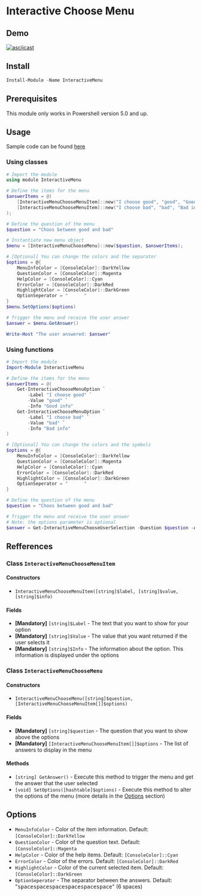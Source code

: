 # Interactive Choose Menu

## Demo

[![asciicast](https://asciinema.org/a/wdIQTAFPqnsu36RECXv8MAXrH.svg)](https://asciinema.org/a/wdIQTAFPqnsu36RECXv8MAXrH)

## Install

```powershell
Install-Module -Name InteractiveMenu
```

## Prerequisites

This module only works in Powershell version 5.0 and up.

## Usage

Sample code can be found [here](sample-choosemenu)

### Using classes

```powershell
# Import the module
using module InteractiveMenu

# Define the items for the menu
$answerItems = @(
    [InteractiveMenuChooseMenuItem]::new("I choose good", "good", "Good info"),
    [InteractiveMenuChooseMenuItem]::new("I choose bad", "bad", "Bad info")
);

# Define the question of the menu
$question = "Choos between good and bad"

# Instantiate new menu object
$menu = [InteractiveMenuChooseMenu]::new($question, $answerItems);

# [Optional] You can change the colors and the separator
$options = @{
    MenuInfoColor = [ConsoleColor]::DarkYellow
    QuestionColor = [ConsoleColor]::Magenta
    HelpColor = [ConsoleColor]::Cyan
    ErrorColor = [ConsoleColor]::DarkRed
    HighlightColor = [ConsoleColor]::DarkGreen
    OptionSeperator = "      "
}
$menu.SetOptions($options)

# Trigger the menu and receive the user answer
$answer = $menu.GetAnswer()

Write-Host "The user answered: $answer"
```

### Using functions

```powershell
# Import the module
Import-Module InteractiveMenu

# Define the items for the menu
$answerItems = @(
    Get-InteractiveChooseMenuOption `
        -Label "I choose good" `
        -Value "good" `
        -Info "Good info"
    Get-InteractiveChooseMenuOption `
        -Label "I choose bad" `
        -Value "bad" `
        -Info "Bad info"
)

# [Optional] You can change the colors and the symbols
$options = @{
    MenuInfoColor = [ConsoleColor]::DarkYellow
    QuestionColor = [ConsoleColor]::Magenta
    HelpColor = [ConsoleColor]::Cyan
    ErrorColor = [ConsoleColor]::DarkRed
    HighlightColor = [ConsoleColor]::DarkGreen
    OptionSeperator = "      "
}

# Define the question of the menu
$question = "Choos between good and bad"

# Trigger the menu and receive the user answer
# Note: the options parameter is optional
$answer = Get-InteractiveMenuChooseUserSelection -Question $question -Answers $answerItems -Options $options
```

## Refferences

### Class `InteractiveMenuChooseMenuItem`

#### Constructors
* `InteractiveMenuChooseMenuItem([string]$label, [string]$value, [string]$info)`

#### Fields
* **[Mandatory]** `[string]$Label` - The text that you want to show for your option
* **[Mandatory]** `[string]$Value` - The value that you want returned if the user selects it
* **[Mandatory]** `[string]$Info` - The information about the option. This information is displayed under the options

### Class `InteractiveMenuChooseMenu`

#### Constructors
* `InteractiveMenuChooseMenu([string]$question, [InteractiveMenuChooseMenuItem[]]$options)`

#### Fields
* **[Mandatory]** `[string]$question` - The question that you want to show above the options
* **[Mandatory]** `[InteractiveMenuChooseMenuItem[]]$options` - The list of answers to display in the menu

#### Methods
* `[string] GetAnswer()` - Execute this method to trigger the menu and get the answer that the user selected
* `[void] SetOptions([hashtable]$options)` - Execute this method to alter the options of the menu (more details in the [Options](#Options) section)

## Options
* `MenuInfoColor` - Color of the item information. Default: `[ConsoleColor]::DarkYellow`
* `QuestionColor` - Color of the question text. Default: `[ConsoleColor]::Magenta`
* `HelpColor` - Color of the help items. Default: `[ConsoleColor]::Cyan`
* `ErrorColor` - Color of the errors. Default: `[ConsoleColor]::DarkRed`
* `HighlightColor` - Color of the current selected item. Default: `[ConsoleColor]::DarkGreen`
* `OptionSeperator` - The separator between the answers. Default: "<kbd>space</kbd><kbd>space</kbd><kbd>space</kbd><kbd>space</kbd><kbd>space</kbd><kbd>space</kbd>" (6 spaces)
